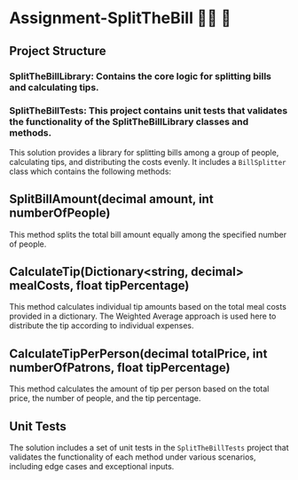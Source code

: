 # Assignment-SplitTheBill :spaghetti::pizza: :receipt:
## Project Structure

### SplitTheBillLibrary: Contains the core logic for splitting bills and calculating tips.
### SplitTheBillTests: This project contains unit tests that validates the functionality of the SplitTheBillLibrary classes and methods.

This solution provides a library for splitting bills among a group of people, calculating tips, and distributing the costs evenly. It includes a `BillSplitter` class which contains the following methods:

## SplitBillAmount(decimal amount, int numberOfPeople)

This method splits the total bill amount equally among the specified number of people.

## CalculateTip(Dictionary<string, decimal> mealCosts, float tipPercentage)

This method calculates individual tip amounts based on the total meal costs provided in a dictionary. The Weighted Average approach is used here to distribute the tip according to individual expenses.

## CalculateTipPerPerson(decimal totalPrice, int numberOfPatrons, float tipPercentage)

This method calculates the amount of tip per person based on the total price, the number of people, and the tip percentage.

## Unit Tests

The solution includes a set of unit tests in the `SplitTheBillTests` project that validates the functionality of each method under various scenarios, including edge cases and exceptional inputs.



